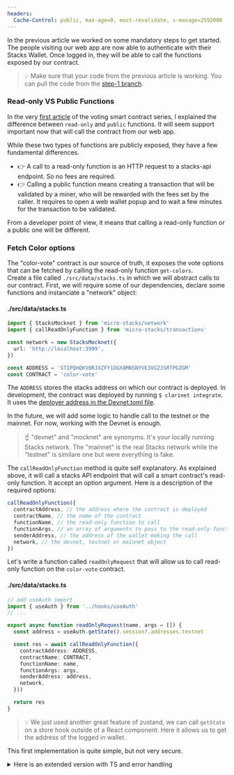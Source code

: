```yaml
---
headers:
  Cache-Control: public, max-age=0, must-revalidate, s-maxage=2592000
---
```


In the previous article we worked on some mandatory steps to get started. The people visiting our web app are now able to authenticate with their Stacks Wallet. Once logged in, they will be able to call the functions exposed by our contract.

> :bulb: Make sure that your code from the previous article is working. You can pull the code from the [step-1 branch](https://github.com/hugocaillard/color-webapp-tuto/tree/step-1).

### **Read-only** VS **Public** Functions

In the very [first article](/01-voting-clarity-smart-contract/01-getting-started) of the voting smart contract series, I explained the difference between `read-only` and `public` functions. It will seem support important now that will call the contract from our web app.

While these two types of functions are publicly exposed, they have a few fundamental differences.
- :point_right: A call to a read-only function is an HTTP request to a stacks-api endpoint. So no fees are required.
- :point_right: Calling a public function means creating a transaction that will be validated by a miner, who will be rewarded with the fees set by the caller. It requires to open a web wallet popup and to wait a few minutes for the transaction to be validated.

From a developer point of view, it means that calling a read-only function or a public one will be different.

### Fetch Color options

The "color-vote" contract is our source of truth, it exposes the vote options that can be fetched by calling the read-only function `get-colors`.  
Create a file called `./src/data/stacks.ts` in which we will abstract calls to our contract. First, we will require some of our dependencies, declare some functions and instanciate a "network" object:

#### ./src/data/stacks.ts
```ts
import { StacksMocknet } from 'micro-stacks/network'
import { callReadOnlyFunction } from 'micro-stacks/transactions'

const network = new StacksMocknet({
  url: 'http://localhost:3999',
})

const ADDRESS = 'ST1PQHQKV0RJXZFY1DGX8MNSNYVE3VGZJSRTPGZGM'
const CONTRACT = 'color-vote'
```

The `ADDRESS` stores the stacks address on which our contract is deployed. In development, the contract was deployed by running `$ clarinet integrate`. It uses the [deployer address in the Devnet.toml file](https://github.com/hugocaillard/clarity-voting-tuto/blob/343f47fc39be15ea856f01b6e13de5cd13da3f77/settings/Devnet.toml#L9).

In the future, we will add some logic to handle call to the testnet or the mainnet. For now, working with the Devnet is enough.

> :point_up: "devnet" and "mocknet" are synonyms. It's your locally running Stacks network.
> The "mainnet" is the real Stacks network while the "testnet" is similare one but were everything is fake.

The `callReadOnlyFunction` method is quite self explanatory. As explained above, it will call a stacks API endpoint that will call a smart contract's read-only function. It accept an option argument. Here is a description of the required options:

```ts
callReadOnlyFunction({
  contractAddress, // the address where the contract is deployed
  contractName, // the name of the contract
  functionName, // the read-only function to call
  functionArgs, // an array of arguments to pass to the read-only function
  senderAddress, // the address of the wallet making the call
  network, // the devnet, testnet or mainnet object
})
```

Let's write a function called `readOnlyRequest` that will allow us to call read-only function on the `color-vote` contract.

#### ./src/data/stacks.ts
```ts
// add useAuth import
import { useAuth } from '../hooks/useAuth'
// ...

export async function readOnlyRequest(name, args = []) {
  const address = useAuth.getState().session?.addresses.testnet

  const res = await callReadOnlyFunction({
    contractAddress: ADDRESS,
    contractName: CONTRACT,
    functionName: name,
    functionArgs: args,
    senderAddress: address,
    network,
  }))

  return res
}
```

> :bulb: We just used another great feature of zustand, we can call `getState` on a store hook outside of a React component. Here it allows us to get the address of the logged in wallet.

This first implementation is quite simple, but not very secure.

<details>
<summary>Here is an extended version with TS and error handling</summary>

```ts
import { StacksMocknet } from 'micro-stacks/network'
import { callReadOnlyFunction } from 'micro-stacks/transactions'
import { ClarityValue } from 'micro-stacks/clarity'

import { useAuth } from '../hooks/useAuth'

const network = new StacksMocknet({
  url: 'http://localhost:3999',
})

const ADDRESS = 'ST1PQHQKV0RJXZFY1DGX8MNSNYVE3VGZJSRTPGZGM'
const CONTRACT = 'color-vote'

export async function readOnlyRequest<T extends ClarityValue>(
  name: string,
  args: (string | ClarityValue)[] = [],
) {
  const address = useAuth.getState().session?.addresses.testnet
  if (!address) {
    console.warn('missing address')
    return
  }

  try {
    const res = (await callReadOnlyFunction({
      contractAddress: ADDRESS,
      contractName: CONTRACT,
      functionName: name,
      functionArgs: args,
      senderAddress: address,
      network,
    })) as T

    return res
  } catch (err) {
    console.error(err)
    return null
  }
}
```
</details>
